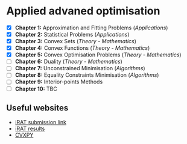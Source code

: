 # Applied advaned optimisation

- [x] **Chapter 1:** Approximation and Fitting Problems (*Applications*)
- [x] **Chapter 2:** Statistical Problems (*Applications*)
- [x] **Chapter 3:** Convex Sets (*Theory - Mathematics*)
- [x] **Chapter 4:** Convex Functions (*Theory - Mathematics*)
- [x] **Chapter 5:** Convex Optimisation Problems (*Theory - Mathematics*)
- [ ] **Chapter 6:** Duality (*Theory - Mathematics*)
- [ ] **Chapter 7:** Unconstrained Minimisation (*Algorithms*)
- [ ] **Chapter 8:** Equality Constraints Minimisation (*Algorithms*)
- [ ] **Chapter 9:** Interior-points Methods
- [ ] **Chapter 10:** TBC
 
## Useful websites

- [iRAT submission link](https://bb.imperial.ac.uk/ultra/courses/_43935_1/cl/outline)
- [iRAT results](https://bb.imperial.ac.uk/ultra/courses/_43935_1/cl/outline?legacyUrl=~2Fwebapps~2Fgradebook~2Fdo~2Fstudent~2FviewGrades%3Fcourse_id%3D_43935_1%26callback%3Dcourse)
- [CVXPY](https://www.cvxpy.org/)
